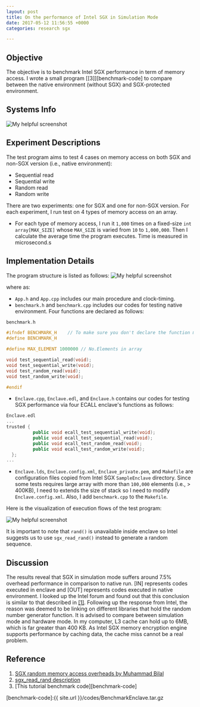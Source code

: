 ```yaml
---
layout: post
title: On the performance of Intel SGX in Simulation Mode
date: 2017-05-12 11:56:55 +0000
categories: research sgx

---
```

## Objective

The objective is to benchmark Intel SGX performance in term of memory access. I wrote a small program \[\[3\]\]\[benchmark-code\] to compare between the native environment (without SGX) and SGX-protected environment.

## Systems Info

![My helpful screenshot]({{site.url}}/images/system-info.png)

## Experiment Descriptions

The test program aims to test 4 cases on memory access on both SGX and non-SGX version (i.e., native environment):

* Sequential read
* Sequential write
* Random read
* Random write

There are two experiments: one for SGX and one for non-SGX version. For each experiment, I run test on 4 types of memory access on an array.

* For each type of memory access, I run it `1,000` times on a fixed-size `int array[MAX_SIZE]` whose `MAX_SIZE` is varied from `10` to `1,000,000`. Then I calculate the average time the program executes. Time is measured in microsecond.s

## Implementation Details

The program structure is listed as follows:
![My helpful screenshot]({{site.url}}/images/native-benchmark.png)

where as: 

* `App.h` and `App.cpp` includes our main procedure and clock-timing.
* `benchmark.h` and `benchmark.cpp` includes our codes for testing native environment. Four functions are declared as follows:

```cpp
benchmark.h

#ifndef BENCHMARK_H    // To make sure you don't declare the function more than once by including the header multiple times.
#define BENCHMARK_H

#define MAX_ELEMENT 1000000 // No.Elements in array

void test_sequential_read(void);
void test_sequential_write(void);
void test_random_read(void);
void test_random_write(void);

#endif
```

* `Enclave.cpp`, `Enclave.edl`, and `Enclave.h` contains our codes for testing SGX performance via four ECALL enclave's functions as follows:

```cpp
Enclave.edl
...
trusted {
          public void ecall_test_sequential_write(void);
          public void ecall_test_sequential_read(void);
          public void ecall_test_random_read(void);
          public void ecall_test_random_write(void);
  };
...
```

* `Enclave.lds`, `Enclave.config.xml`, `Enclave_private.pem`, and `Makefile` are configuration files copied from Intel SGX `SampleEnclave` directory. Since some tests requires large array with more than `100,000` elements (i.e., > 400KB), I need to extends the size of stack so I need to modify `Enclave.config.xml`. Also, I add `benchmark.cpp` to the `Makefile`.

Here is the visualization of execution flows of the test program:

![My helpful screenshot]({{site.url}}/images/benchmark-execution-flow.png)

It is important to note that `rand()` is unavailable inside enclave so Intel suggests us to use `sgx_read_rand()` instead to generate a random sequence.

## Discussion

The results reveal that SGX in simulation mode suffers around 7.5% overhead performance in comparison to native run. \[IN\] represents codes executed in enclave and \[OUT\] represents codes executed in native environment. I looked up the Intel forum and found out that this conclusion is similar to that described in [\[1\]](https://software.intel.com/en-us/forums/intel-software-guard-extensions-intel-sgx/topic/721026). Following up the response from Intel, the reason was deemed to be linking on different libraries that hold the random number generator function. It is advised to compare between simulation mode and hardware mode. In my computer, L3 cache can hold up to 6MB, which is far greater than 400 KB. As Intel SGX memory encryption engine supports performance by caching data, the  cache miss cannot be a real problem.

## Reference

1. [SGX random memory access overheads by Muhammad Bilal
   ](https://software.intel.com/en-us/forums/intel-software-guard-extensions-intel-sgx/topic/721026)
2. [sgx_read_rand description](https://software.intel.com/en-us/node/709094)
3. \[This tutorial benchmark code\]\[benchmark-code\]

\[benchmark-code\]:{{ site.url }}/codes/BenchmarkEnclave.tar.gz